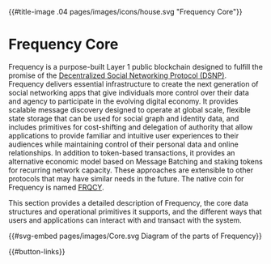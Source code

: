 {{#title-image .04 pages/images/icons/house.svg "Frequency Core"}}

# Frequency Core

Frequency is a purpose-built Layer 1 public blockchain designed to fulfill the promise of the [Decentralized Social Networking Protocol (DSNP)](https://www.dsnp.org).
Frequency delivers essential infrastructure to create the next generation of social networking apps that give individuals more control over their data and agency to participate in the evolving digital economy.
It provides scalable message discovery designed to operate at global scale, flexible state storage that can be used for social graph and identity data, and includes primitives for cost-shifting and delegation of authority that allow applications to provide familiar and intuitive user experiences to their audiences while maintaining control of their personal data and online relationships.
In addition to token-based transactions, it provides an alternative economic model based on Message Batching and staking tokens for recurring network capacity.
These approaches are extensible to other protocols that may have similar needs in the future.
The native coin for Frequency is named [FRQCY](./Glossary.md#frqcy).

This section provides a detailed description of Frequency, the core data structures and operational primitives it supports, and the different ways that users and applications can interact with and transact with the system.

{{#svg-embed pages/images/Core.svg Diagram of the parts of Frequency}}

{{#button-links}}
